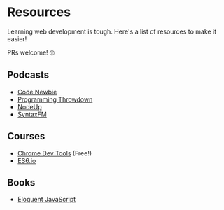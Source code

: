 # Resources

Learning web development is tough. Here's a list of resources to make it easier!

PRs welcome! 🤓

## Podcasts

- [Code Newbie](https://www.codenewbie.org/)
- [Programming Throwdown](http://www.programmingthrowdown.com/)
- [NodeUp](http://nodeup.com/)
- [SyntaxFM](https://syntax.fm/)

## Courses

- [Chrome Dev Tools](http://discover-devtools.codeschool.com/) (Free!)
- [ES6.io](http://discover-devtools.codeschool.com/)

## Books

- [Eloquent JavaScript](http://eloquentjavascript.net/)
